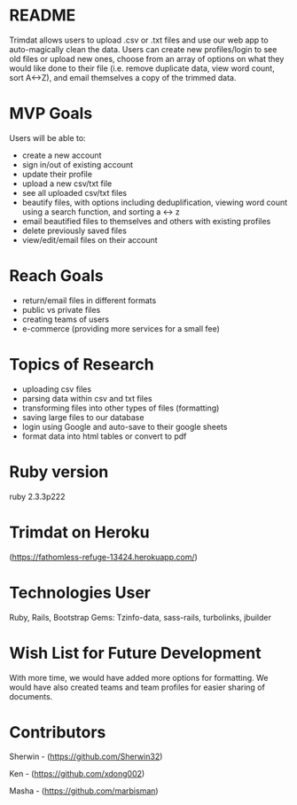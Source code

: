 # README
Trimdat allows users to upload .csv or .txt files and use our web app to auto-magically clean the data. Users can create new profiles/login to see old files or upload new ones, choose from an array of options on what they would like done to their file (i.e. remove duplicate data, view word count, sort A<->Z), and email themselves a copy of the trimmed data.  

# MVP Goals
Users will be able to:
- create a new account
- sign in/out of existing account
- update their profile
- upload a new csv/txt file
- see all uploaded csv/txt files
- beautify files, with options including deduplification, viewing word count using a search function, and sorting a <-> z
- email beautified files to themselves and others with existing profiles
- delete previously saved files
- view/edit/email files on their account

# Reach Goals
- return/email files in different formats
- public vs private files
- creating teams of users
- e-commerce (providing more services for a small fee)

# Topics of Research
- uploading csv files
- parsing data within csv and txt files
- transforming files into other types of files (formatting)
- saving large files to our database
- login using Google and auto-save to their google sheets
- format data into html tables or convert to pdf 

# Ruby version
  ruby 2.3.3p222

# Trimdat on Heroku
(https://fathomless-refuge-13424.herokuapp.com/)

# Technologies User
Ruby, Rails, Bootstrap
Gems: Tzinfo-data, sass-rails, turbolinks, jbuilder

# Wish List for Future Development
With more time, we would have added more options for formatting. We would have also created teams and team profiles for easier sharing of documents.

# Contributors
Sherwin - (https://github.com/Sherwin32)

Ken - (https://github.com/xdong002)

Masha - (https://github.com/marbisman)
